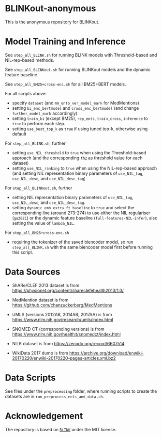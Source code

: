 # BLINKout-anonymous
This is the anonymous repository for BLINKout.

# Model Training and Inference
See `step_all_BLINK.sh` for running BLINK models with Threshold-based and NIL-rep-based methods.

See `step_all_BLINKout.sh` for running BLINKout models and the dynamic feature baseline.

See `step_all_BM25+cross-enc.sh` for all BM25+BERT models.

For all scripts above:
* specify `dataset` (and `mm_onto_ver_model_mark` for MedMentions)
* setting `bi_enc_bertmodel` and `cross_enc_bertmodel` (and change `further_model_mark` accordingly)
* setting `train_bi` (except BM25), `rep_ents`, `train_cross`, `inference` to `true` to perform each step. 
* setting `use_best_top_k` as `true` if using tuned top-k, otherwise using default

For `step_all_BLINK.sh`, further
* setting `use_NIL_threshold` to `true` when using the Threshold-based approach (and the corresponding `th2` as threshold value for each dataset)
* setting `use_NIL_ranking` to `true` when using the NIL-rep-based approach (and setting NIL representation binary parameters of `use_NIL_tag`, `use_NIL_desc`, and `use_NIL_desc_tag`)

For `step_all_BLINKout.sh`, further
* setting NIL representation binary parameters of `use_NIL_tag`, `use_NIL_desc`, and `use_NIL_desc_tag`.
* setting `dynamic_emb_extra_ft_baseline` to `true` and select the corresponding line (around 273-274) to use either the NIL regulariser (`gu2021`) or the dynamic feature baseline (`full-features-NIL-infer`), also setting the value of `lambda_NIL`.

For `step_all_BM25+cross-enc.sh`
* requiring the tokenizer of the saved biencoder model, so run `step_all_BLINK.sh` with the same biencoder model first before running this script.

# Data Sources
* ShARe/CLEF 2013 dataset is from https://physionet.org/content/shareclefehealth2013/1.0/
* MedMention dataset is from https://github.com/chanzuckerberg/MedMentions
* UMLS (versions 2012AB, 2014AB, 2017AA) is from https://www.nlm.nih.gov/research/umls/index.html
* SNOMED CT (corresponding versions) is from https://www.nlm.nih.gov/healthit/snomedct/index.html

* NILK dataset is from https://zenodo.org/record/6607514
* WikiData 2017 dump is from https://archive.org/download/enwiki-20170220/enwiki-20170220-pages-articles.xml.bz2

# Data Scripts
See files under the `preprocessing` folder, where running scripts to create the datasets are in `run_preprocess_ents_and_data.sh`.

# Acknowledgement
The repository is based on [`BLINK`](https://github.com/facebookresearch/BLINK) under the MIT license.